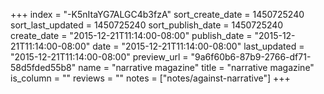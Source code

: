 +++
index = "-K5nItaYG7ALGC4b3fzA"
sort_create_date = 1450725240
sort_last_updated = 1450725240
sort_publish_date = 1450725240
create_date = "2015-12-21T11:14:00-08:00"
publish_date = "2015-12-21T11:14:00-08:00"
date = "2015-12-21T11:14:00-08:00"
last_updated = "2015-12-21T11:14:00-08:00"
preview_url = "9a6f60b6-87b9-2766-df71-58d5fded55b8"
name = "narrative magazine"
title = "narrative magazine"
is_column = ""
reviews = ""
notes = ["notes/against-narrative"]
+++

